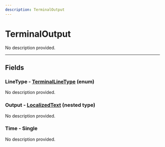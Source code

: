 ```yaml
---
description: TerminalOutput
---
```


# TerminalOutput

No description provided.

***

## Fields

### LineType - [TerminalLineType](../enum-types.md#terminallinetype) (enum)

No description provided.

### Output - [LocalizedText](./localizedtext.md) (nested type)

No description provided.

### Time - Single

No description provided.
